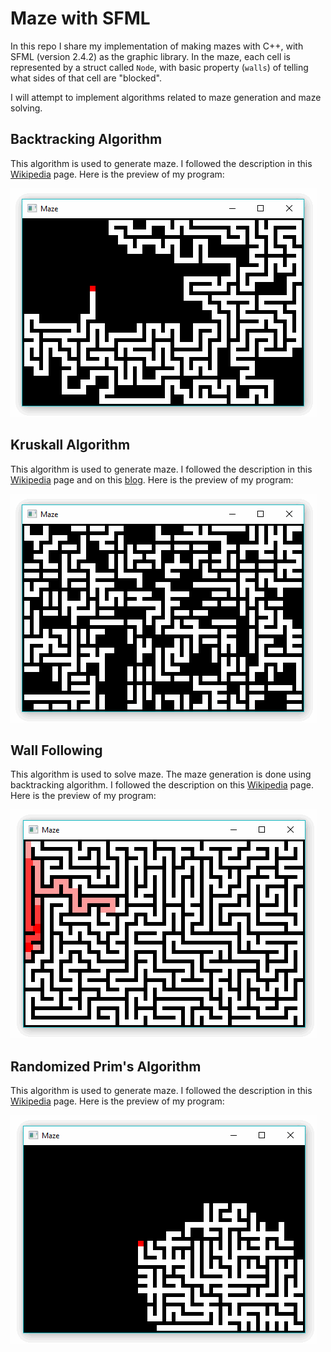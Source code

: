 # Maze with SFML

In this repo I share my implementation of making mazes with C++, with SFML (version 2.4.2) as the graphic library. In the maze, each cell is represented by a struct called `Node`, with basic property (`walls`) of telling what sides of that cell are "blocked".

I will attempt to implement algorithms related to maze generation and maze solving.

<!--
NOTE gif image size is 490x366
The program on preview has been slowed down
-->

## Backtracking Algorithm

This algorithm is used to generate maze. I followed the description in this [Wikipedia](https://en.wikipedia.org/wiki/Maze_generation_algorithm#Recursive_backtracker) page. Here is the preview of my program:

![recursive backtracking preview](./images/backtracking.gif)

## Kruskall Algorithm

This algorithm is used to generate maze. I followed the description in this [Wikipedia](https://en.wikipedia.org/wiki/Kruskal%27s_algorithm) page and on this [blog](http://weblog.jamisbuck.org/2011/1/3/maze-generation-kruskal-s-algorithm). Here is the preview of my program:

![kruskall preview](./images/kruskall.gif)

## Wall Following

This algorithm is used to solve maze. The maze generation is done using backtracking algorithm. I followed the description on this [Wikipedia](https://en.wikipedia.org/wiki/Maze_solving_algorithm#Wall_follower) page. Here is the preview of my program:

![wall following preview](./images/wallFollowing.gif)

## Randomized Prim's Algorithm

This algorithm is used to generate maze. I followed the description in this [Wikipedia](https://en.wikipedia.org/wiki/Maze_generation_algorithm#Randomized_Prim's_algorithm) page. Here is the preview of my program:

![randomized prim preview](./images/prim.gif)
